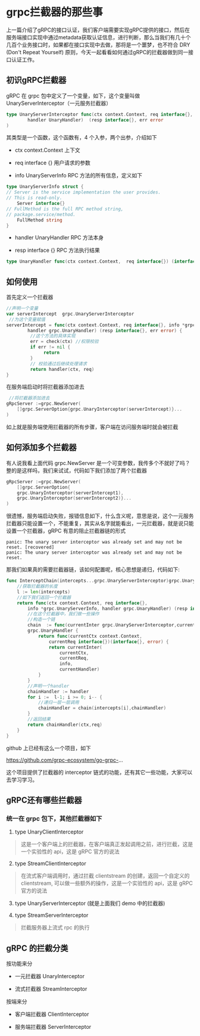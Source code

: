 # grpc拦截器的那些事

上一篇介绍了gRPC的接口认证，我们客户端需要实现gRPC提供的接口，然后在服务端接口实现中通过metadata获取认证信息，进行判断，那么当我们有几十个几百个业务接口时，如果都在接口实现中去做，那将是一个噩梦，也不符合 DRY (Don't Repeat Yourself) 原则，今天一起看看如何通过gRPC的拦截器做到同一接口认证工作。

## 初识gRPC拦截器

gRPC 在 grpc 包中定义了一个变量，如下，这个变量叫做 UnaryServerInterceptor（一元服务拦截器）

```go
type UnaryServerInterceptor func(ctx context.Context, req interface{}, info *UnaryServerInfo, 
        handler UnaryHandler)  (resp interface{}, err error
)
```

其类型是一个函数，这个函数有，4 个入参，两个出参，介绍如下

- ctx context.Context 上下文

- req interface {} 用户请求的参数

- info UnaryServerInfo RPC 方法的所有信息，定义如下

```go
type UnaryServerInfo struct {        
// Server is the service implementation the user provides. 
// This is read-only.        
    Server interface{}        
// FullMethod is the full RPC method string,
// package.service/method.        
    FullMethod string
}
```
- handler UnaryHandler RPC 方法本身

- resp interface {} RPC 方法执行结果

```go
type UnaryHandler func(ctx context.Context,  req interface{}) (interface{}, error)
```

## 如何使用

首先定义一个拦截器

```go
//声明一个变量
var serverIntercept  grpc.UnaryServerInterceptor
 //为这个变量赋值
serverIntercept = func(ctx context.Context, req interface{}, info *grpc.UnaryServerInfo, 
        handler grpc.UnaryHandler) (resp interface{}, err error) {
         //这个方法的具体实现
         err = check(ctx) //权限校验
         if err != nil {
              return
         }
         // 校验通过后继续处理请求
         return handler(ctx, req)
}
```
在服务端启动时将拦截器添加进去

```go
 //将拦截器添加进去
gRpcServer :=grpc.NewServer(
    []grpc.ServerOption{grpc.UnaryInterceptor(serverIntercept)}...
)
```

如上就是服务端使用拦截器的所有步骤，客户端在访问服务端时就会被拦截

## 如何添加多个拦截器

有人说我看上面代码 grpc.NewServer 是一个可变参数，我传多个不就好了吗？整的是这样吗，我们来试试，代码如下我们添加了两个拦截器

```go
gRpcServer :=grpc.NewServer(
    []grpc.ServerOption{
    grpc.UnaryInterceptor(serverIntercept1),
    grpc.UnaryInterceptor(serverIntercept2)}...
)
```
很遗憾，服务端启动失败，报错信息如下，什么含义呢，意思是说，这个一元服务拦截器只能设置一个，不能重复，其实从名字就能看出，一元拦截器，就是说只能设置一个拦截器，gRPC 有意的阻止拦截器链的形式

```
panic: The unary server interceptor was already set and may not be reset. [recovered]
panic: The unary server interceptor was already set and may not be reset.
```

那我们如果真的需要拦截器链，该如何配置呢，核心思想是递归，代码如下:

```go
func InterceptChain(intercepts...grpc.UnaryServerInterceptor)grpc.UnaryServerInterceptor{
    //获取拦截器的长度
    l := len(intercepts)
    //如下我们返回一个拦截器
    return func(ctx context.Context, req interface{},
        info *grpc.UnaryServerInfo, handler grpc.UnaryHandler) (resp interface{}, err error){
        //在这个拦截器中，我们做一些操作
        //构造一个链
        chain  := func(currentInter grpc.UnaryServerInterceptor,currentHandler grpc.UnaryHandler) 
        grpc.UnaryHandler {
            return func(currentCtx context.Context,
                currentReq interface{})(interface{}, error) {
                return currentInter(
                    currentCtx,
                    currentReq,
                    info,
                    currentHandler)
            }
        }
        //声明一个handler
        chainHandler := handler
        for i :=  l-1; i >= 0; i-- {
            //递归一层一层调用
            chainHandler = chain(intercepts[i],chainHandler)
        }
        //返回结果
        return chainHandler(ctx,req)
    }
}
```

github 上已经有这么一个项目，如下

https://github.com/grpc-ecosystem/go-grpc-...

这个项目提供了拦截器的 interceptor 链式的功能，还有其它一些功能，大家可以去学习学习。

## gRPC还有哪些拦截器

### 统一在 grpc 包下，其他拦截器如下

1. type UnaryClientInterceptor

> 这是一个客户端上的拦截器，在客户端真正发起调用之前，进行拦截，这是一个实验性的 api，这是 gRPC 官方的说法

2. type StreamClientInterceptor

> 在流式客户端调用时，通过拦截 clientstream 的创建，返回一个自定义的 clientstream, 可以做一些额外的操作，这是一个实验性的 api，这是 gRPC 官方的说法

3. type UnaryServerInterceptor (就是上面我们 demo 中的拦截器)

4. type StreamServerInterceptor

> 拦截服务器上流式 rpc 的执行

## gRPC 的拦截分类

按功能来分

- 一元拦截器 UnaryInterceptor

- 流式拦截器 StreamInterceptor

按端来分

- 客户端拦截器 ClientInterceptor

- 服务端拦截器 ServerInterceptor
